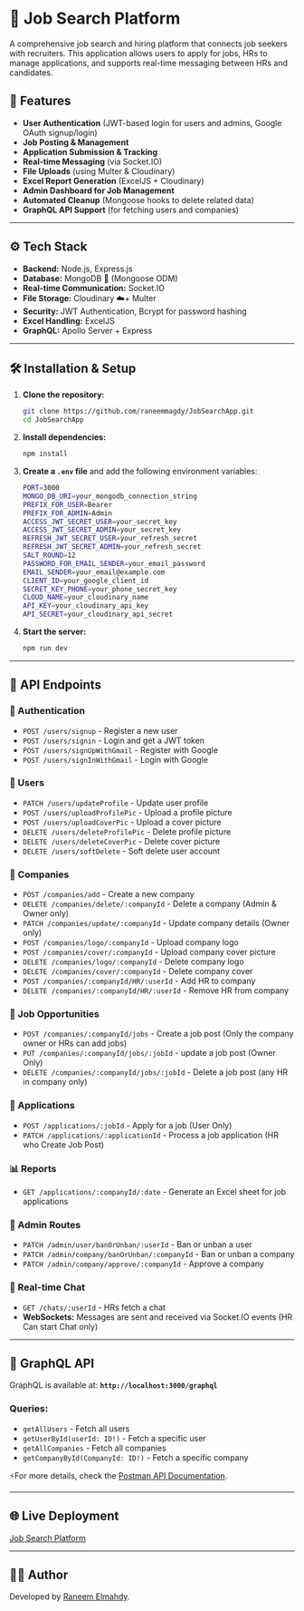 # 📌 Job Search Platform

A comprehensive job search and hiring platform that connects job seekers with recruiters. This application allows users to apply for jobs, HRs to manage applications, and supports real-time messaging between HRs and candidates.

## 🚀 Features

-  **User Authentication** (JWT-based login for users and admins, Google OAuth signup/login)
-  **Job Posting & Management**
-  **Application Submission & Tracking**
-  **Real-time Messaging** (via Socket.IO)
-  **File Uploads** (using Multer & Cloudinary)
-  **Excel Report Generation** (ExcelJS + Cloudinary)
-  **Admin Dashboard for Job Management**
-  **Automated Cleanup** (Mongoose hooks to delete related data)
-  **GraphQL API Support** (for fetching users and companies)

---

## ⚙️ Tech Stack

- **Backend:** Node.js, Express.js
- **Database:** MongoDB 🍃 (Mongoose ODM)
- **Real-time Communication:** Socket.IO
- **File Storage:** Cloudinary ☁️+ Multer
- **Security:** JWT Authentication, Bcrypt for password hashing
- **Excel Handling:** ExcelJS
- **GraphQL:** Apollo Server + Express

---

## 🛠️ Installation & Setup

1. **Clone the repository:**
   ```sh
   git clone https://github.com/raneemmagdy/JobSearchApp.git
   cd JobSearchApp
   ```
2. **Install dependencies:**
   ```sh
   npm install
   ```
3. **Create a `.env` file** and add the following environment variables:
   ```sh
   PORT=3000
   MONGO_DB_URI=your_mongodb_connection_string
   PREFIX_FOR_USER=Bearer
   PREFIX_FOR_ADMIN=Admin
   ACCESS_JWT_SECRET_USER=your_secret_key
   ACCESS_JWT_SECRET_ADMIN=your_secret_key
   REFRESH_JWT_SECRET_USER=your_refresh_secret
   REFRESH_JWT_SECRET_ADMIN=your_refresh_secret
   SALT_ROUND=12
   PASSWORD_FOR_EMAIL_SENDER=your_email_password
   EMAIL_SENDER=your_email@example.com
   CLIENT_ID=your_google_client_id
   SECRET_KEY_PHONE=your_phone_secret_key
   CLOUD_NAME=your_cloudinary_name
   API_KEY=your_cloudinary_api_key
   API_SECRET=your_cloudinary_api_secret
   ```
4. **Start the server:**
   ```sh
   npm run dev
   ```

---

## 📌 API Endpoints

### 🔑 Authentication
- `POST /users/signup` - Register a new user
- `POST /users/signin` - Login and get a JWT token
- `POST /users/signUpWithGmail` - Register with Google
- `POST /users/signInWithGmail` - Login with Google

### 👤 Users
- `PATCH /users/updateProfile` - Update user profile
- `POST /users/uploadProfilePic` - Upload a profile picture
- `POST /users/uploadCoverPic` - Upload a cover picture
- `DELETE /users/deleteProfilePic` - Delete profile picture
- `DELETE /users/deleteCoverPic` - Delete cover picture
- `DELETE /users/softDelete` - Soft delete user account

### 🏢 Companies
- `POST /companies/add` - Create a new company 
- `DELETE /companies/delete/:companyId` - Delete a company (Admin & Owner only)
- `PATCH /companies/update/:companyId` - Update company details (Owner only)
- `POST /companies/logo/:companyId` - Upload company logo
- `POST /companies/cover/:companyId` - Upload company cover picture
- `DELETE /companies/logo/:companyId` - Delete company logo
- `DELETE /companies/cover/:companyId` - Delete company cover
- `POST /companies/:companyId/HR/:userId` - Add HR to company
- `DELETE /companies/:companyId/HR/:userId` - Remove HR from company

### 💼 Job Opportunities
- `POST /companies/:companyId/jobs` - Create a job post (Only the company owner or HRs can add jobs)
- `PUT /companies/:companyId/jobs/:jobId` - update a job post (Owner Only)
- `DELETE /companies/:companyId/jobs/:jobId` - Delete a job post (any HR in company only)

### 📩 Applications
- `POST /applications/:jobId` - Apply for a job (User Only)
- `PATCH /applications/:applicationId` - Process a job application (HR who Create Job Post)


### 📊 Reports
- `GET /applications/:companyId/:date` - Generate an Excel sheet for job applications

### 🔧 Admin Routes
- `PATCH /admin/user/banOrUnban/:userId` - Ban or unban a user
- `PATCH /admin/company/banOrUnban/:companyId` - Ban or unban a company
- `PATCH /admin/company/approve/:companyId` - Approve a company

### 💬 Real-time Chat
- `GET /chats/:userId` - HRs fetch a chat
- **WebSockets:** Messages are sent and received via Socket.IO events (HR Can start Chat only)

---

## 📡 GraphQL API

GraphQL is available at:
**`http://localhost:3000/graphql`**

### Queries:
- `getAllUsers` - Fetch all users
- `getUserById(userId: ID!)` - Fetch a specific user
- `getAllCompanies` - Fetch all companies
- `getCompanyById(CompanyId: ID!)` - Fetch a specific company

⚡For more details, check the [Postman API Documentation](https://documenter.getpostman.com/view/26311189/2sAYdeMs9o).

---

## 🌐 Live Deployment
[Job Search Platform](https://job-search-app-six.vercel.app/)

---


## 👩‍💻 Author
Developed by [Raneem Elmahdy](https://github.com/raneemmagdy2002).

